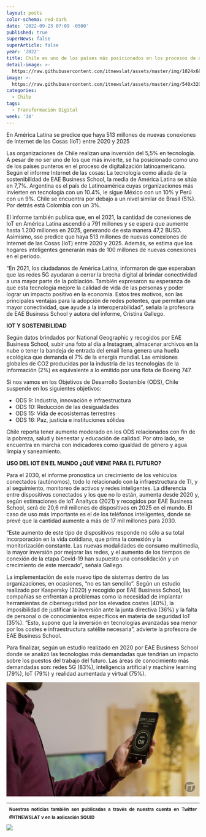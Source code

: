 ```yaml
---
layout: posts
color-schema: red-dark
date: '2022-09-23 07:09 -0500'
published: true
superNews: false
superArticle: false
year: '2022'
title: Chile es uno de los países más posicionados en los procesos de digitalización
detail-image: >-
  https://raw.githubusercontent.com/itnewslat/assets/master/img/1024x680/smart-ligth-g.jpg
image: >-
  https://raw.githubusercontent.com/itnewslat/assets/master/img/540x320/smart-ligth-p.jpg
categories:
  - Chile
tags:
  - Transformación Digital
week: '38'
---
```

En América Latina se predice que haya 513 millones de nuevas conexiones de Internet de las Cosas (IoT) entre 2020 y 2025

Las organizaciones de Chile realizan una inversión del 5,5% en tecnología. A pesar de no ser uno de los que más invierte, se ha posicionado como uno de los países punteros en el proceso de digitalización latinoamericano. Según el informe Internet de las cosas: La tecnología como aliada de la sostenibilidad de EAE Business School, la media de América Latina se sitúa en 7,7%. Argentina es el país de Latinoamérica cuyas organizaciones más invierten en tecnología con un 10.4%, le sigue México con un 10% y Perú con un 9%. Chile se encuentra por debajo a un nivel similar de Brasil (5%). Por detrás está Colombia con un 3%. 

El informe también publica que, en el 2021, la cantidad de conexiones de IoT en América Latina ascendió a 791 millones y se espera que aumente hasta 1.200 millones en 2025, generando de esta manera 47,2 BUSD. Asimismo, sse predice que haya 513 millones de nuevas conexiones de Internet de las Cosas (IoT) entre 2020 y 2025. Además, se estima que los hogares inteligentes generarán más de 100 millones de nuevas conexiones en el período.

“En 2021, los ciudadanos de América Latina, informaron de que esperaban que las redes 5G ayudaran a cerrar la brecha digital al brindar conectividad a una mayor parte de la población. También expresaron su esperanza de que esta tecnología mejore la calidad de vida de las personas y poder lograr un impacto positivo en la economía. Estos tres motivos, son las principales ventajas para la adopción de redes potentes, que permitan una mayor conectividad, que ayude a la interoperabilidad”, señala la profesora de EAE Business School y autora del informe, Cristina Gallego.

**IOT Y SOSTENIBILIDAD**

Según datos brindados por National Geographic y recogidos por EAE Business School, subir una foto al día a Instagram, almacenar archivos en la nube o tener la bandeja de entrada del email llena genera una huella ecológica que demanda el 7% de la energía mundial. Las emisiones globales de CO2 producidas por la industria de las tecnologías de la información (2%) es equivalente a lo emitido por una flota de Boeing 747.

Si nos vamos en los Objetivos de Desarrollo Sostenible (ODS), Chile suspende en los siguientes objetivos:

- ODS 9: Industria, innovación e infraestructura
- ODS 10: Reducción de las desigualdades
- ODS 15: Vida de ecosistemas terrestres
- ODS 16: Paz, justicia e instituciones sólidas

Chile reporta tener aumento moderado en los ODS relacionados con fin de la pobreza, salud y bienestar y educación de calidad. Por otro lado, se encuentra en marcha con indicadores como igualdad de género y agua limpia y saneamiento.


**USO DEL IOT EN EL MUNDO ¿QUÉ VIENE PARA EL FUTURO?**

Para el 2030, el informe pronostica un crecimiento de los vehículos conectados (autónomos), todo lo relacionado con la infraestructura de TI, y al seguimiento, monitoreo de activos y redes inteligentes.
La diferencia entre dispositivos conectados y los que no lo están, aumenta desde 2020 y, según estimaciones de IoT Analtycs (2021) y recogidos por EAE Business School, será de 20,6 mil millones de dispositivos en 2025 en el mundo. El caso de uso más importante es el de los teléfonos inteligentes, donde se prevé que la cantidad aumente a más de 17 mil millones para 2030.

“Este aumento de este tipo de dispositivos responde no sólo a su total incorporación en la vida cotidiana, que prima la conexión y la monitorización constante. Las nuevas modalidades de consumo multimedia, la mayor inversión por mejorar las redes, y el aumento de los tiempos de conexión de la etapa Covid-19 han supuesto una consolidación y un crecimiento de este mercado”, señala Gallego.

La implementación de este nuevo tipo de sistemas dentro de las organizaciones, en ocasiones, “no es tan sencillo”. Según un estudio realizado por Kaspersky (2020) y recogido por EAE Business School, las compañías se enfrentan a problemas como la necesidad de implantar herramientas de ciberseguridad por los elevados costes (40%), la imposibilidad de justificar la inversión ante la junta directiva (36%) y la falta de personal o de conocimientos específicos en materia de seguridad IoT (35%). “Esto, supone que la inversión en tecnologías avanzadas sea menor por los costes e infraestructura satélite necesaria”, advierte la profesora de EAE Business School.

Para finalizar, según un estudio realizado en 2020 por EAE Business School donde se analizó las tecnologías más demandadas que tendrían un impacto sobre los puestos del trabajo del futuro. Las áreas de conocimiento más demandadas son: redes 5G (83%), inteligencia artificial y machine learning (79%), IoT (79%) y realidad aumentada y virtual (75%).

![](https://raw.githubusercontent.com/itnewslat/assets/master/img/540x320/smart-ligth-p.jpg)

<table style="height: 42px;" width="569">
<tbody>
<tr>
<td style="text-align: justify;"><sub><strong>Nuestras noticias también son publicadas a través de nuestra cuenta en Twitter <a href="https://twitter.com/itnewslat?lang=es">@ITNEWSLAT</a> y en la aplicación <a href="https://squidapp.co/en/">SQUID</a></strong></sub></td>
</tr>
</tbody>
</table>

<img src="https://tracker.metricool.com/c3po.jpg?hash=56f88a41e39ab42c063cc51676587a04"/>


